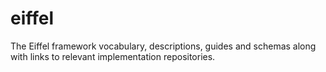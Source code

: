 # eiffel
The Eiffel framework vocabulary, descriptions, guides and schemas along with links to relevant implementation repositories.
